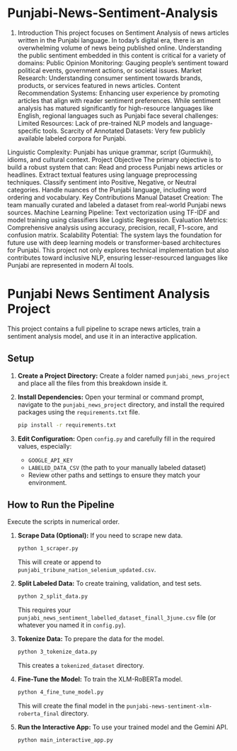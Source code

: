 # Punjabi-News-Sentiment-Analysis
1. Introduction 
This project focuses on Sentiment Analysis of news articles written in the Punjabi language. In today’s digital era, there is an overwhelming volume of news being published online. Understanding the public sentiment embedded in this content is critical for a variety of domains:
Public Opinion Monitoring: Gauging people’s sentiment toward political events, government actions, or societal issues.
Market Research: Understanding consumer sentiment towards brands, products, or services featured in news articles.
Content Recommendation Systems: Enhancing user experience by promoting articles that align with reader sentiment preferences.
While sentiment analysis has matured significantly for high-resource languages like English, regional languages such as Punjabi face several challenges:
Limited Resources: Lack of pre-trained NLP models and language-specific tools.
Scarcity of Annotated Datasets: Very few publicly available labeled corpora for Punjabi.


Linguistic Complexity: Punjabi has unique grammar, script (Gurmukhi), idioms, and cultural context.
Project Objective
The primary objective is to build a robust system that can:
Read and process Punjabi news articles or headlines.
Extract textual features using language preprocessing techniques.
Classify sentiment into Positive, Negative, or Neutral categories.
Handle nuances of the Punjabi language, including word ordering and vocabulary.
Key Contributions
Manual Dataset Creation: The team manually curated and labeled a dataset from real-world Punjabi news sources.
Machine Learning Pipeline: Text vectorization using TF-IDF and model training using classifiers like Logistic Regression.
Evaluation Metrics: Comprehensive analysis using accuracy, precision, recall, F1-score, and confusion matrix.
Scalability Potential: The system lays the foundation for future use with deep learning models or transformer-based architectures for Punjabi.
This project not only explores technical implementation but also contributes toward inclusive NLP, ensuring lesser-resourced languages like Punjabi are represented in modern AI tools.
# Punjabi News Sentiment Analysis Project

This project contains a full pipeline to scrape news articles, train a sentiment analysis model, and use it in an interactive application.

## Setup

1.  **Create a Project Directory:** Create a folder named `punjabi_news_project` and place all the files from this breakdown inside it.

2.  **Install Dependencies:** Open your terminal or command prompt, navigate to the `punjabi_news_project` directory, and install the required packages using the `requirements.txt` file.
    ```bash
    pip install -r requirements.txt
    ```

3.  **Edit Configuration:** Open `config.py` and carefully fill in the required values, especially:
    * `GOOGLE_API_KEY`
    * `LABELED_DATA_CSV` (the path to your manually labeled dataset)
    * Review other paths and settings to ensure they match your environment.

## How to Run the Pipeline

Execute the scripts in numerical order.

1.  **Scrape Data (Optional):** If you need to scrape new data.
    ```bash
    python 1_scraper.py
    ```
    This will create or append to `punjabi_tribune_nation_selenium_updated.csv`.

2.  **Split Labeled Data:** To create training, validation, and test sets.
    ```bash
    python 2_split_data.py
    ```
    This requires your `punjabi_news_sentiment_labelled_dataset_finall_3june.csv` file (or whatever you named it in `config.py`).

3.  **Tokenize Data:** To prepare the data for the model.
    ```bash
    python 3_tokenize_data.py
    ```
    This creates a `tokenized_dataset` directory.

4.  **Fine-Tune the Model:** To train the XLM-RoBERTa model.
    ```bash
    python 4_fine_tune_model.py
    ```
    This will create the final model in the `punjabi-news-sentiment-xlm-roberta_final` directory.

5.  **Run the Interactive App:** To use your trained model and the Gemini API.
    ```bash
    python main_interactive_app.py
    ```
